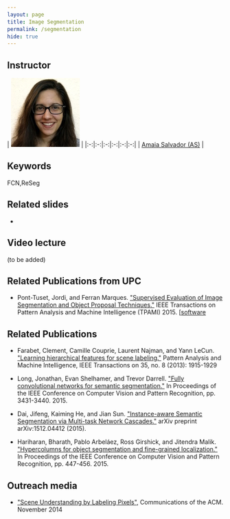 ```yaml
---
layout: page
title: Image Segmentation
permalink: /segmentation
hide: true
---
```


## Instructor

| ![AmaiaSalvador][AmaiaSalvador-photo]  |
|:-:|:-:|:-:|:-:|:-:|:-:|
 | [Amaia Salvador (AS)][AmaiaSalvador-web] |

[AmaiaSalvador-web]: https://imatge.upc.edu/web/people/amaia-salvador

[AmaiaSalvador-photo]: img/instructors/AmaiaSalvador.jpg "Amaia Salvador"

## Keywords

FCN,ReSeg

## Related slides

*
## Video lecture

(to be added)

## Related Publications from UPC

* Pont-Tuset, Jordi, and Ferran Marques. ["Supervised Evaluation of Image Segmentation and Object Proposal Techniques."](http://www.vision.ee.ethz.ch/~biwiproposals/seism/pdf/PontMarquesPAMI2015.pdf) IEEE Transactions on Pattern Analysis and Machine Intelligence (TPAMI) 2015. [[software](http://www.vision.ee.ethz.ch/~biwiproposals/seism/)

## Related Publications

* Farabet, Clement, Camille Couprie, Laurent Najman, and Yann LeCun. ["Learning hierarchical features for scene labeling."](http://www.clement.farabet.net/research.html#parsing) Pattern Analysis and Machine Intelligence, IEEE Transactions on 35, no. 8 (2013): 1915-1929

* Long, Jonathan, Evan Shelhamer, and Trevor Darrell. ["Fully convolutional networks for semantic segmentation."](http://www.cv-foundation.org/openaccess/content_cvpr_2015/html/Long_Fully_Convolutional_Networks_2015_CVPR_paper.html) In Proceedings of the IEEE Conference on Computer Vision and Pattern Recognition, pp. 3431-3440. 2015.

* Dai, Jifeng, Kaiming He, and Jian Sun. ["Instance-aware Semantic Segmentation via Multi-task Network Cascades."](http://arxiv.org/abs/1512.04412) arXiv preprint arXiv:1512.04412 (2015).

* Hariharan, Bharath, Pablo Arbeláez, Ross Girshick, and Jitendra Malik. ["Hypercolumns for object segmentation and fine-grained localization."](http://www.cv-foundation.org/openaccess/content_cvpr_2015/html/Hariharan_Hypercolumns_for_Object_2015_CVPR_paper.html) In Proceedings of the IEEE Conference on Computer Vision and Pattern Recognition, pp. 447-456. 2015.

## Outreach media

* ["Scene Understanding by Labeling Pixels"](https://vimeo.com/109982315), Communications of the ACM. November 2014
